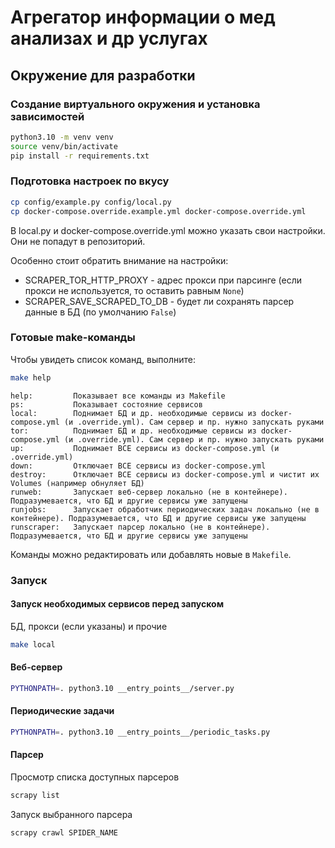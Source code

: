 # Агрегатор информации о мед анализах и др услугах

## Окружение для разработки

### Создание виртуального окружения и установка зависимостей
```bash
python3.10 -m venv venv
source venv/bin/activate
pip install -r requirements.txt
```

### Подготовка настроек по вкусу
```bash
cp config/example.py config/local.py
cp docker-compose.override.example.yml docker-compose.override.yml
```

В local.py и docker-compose.override.yml можно указать свои настройки.
Они не попадут в репозиторий.

Особенно стоит обратить внимание на настройки:
* SCRAPER_TOR_HTTP_PROXY - адрес прокси при парсинге (если прокси не используется, то оставить равным `None`)
* SCRAPER_SAVE_SCRAPED_TO_DB - будет ли сохранять парсер данные в БД (по умолчанию `False`)

### Готовые make-команды

Чтобы увидеть список команд, выполните:
```bash
make help
```

```
help:         Показывает все команды из Makefile
ps:           Показывает состояние сервисов
local:        Поднимает БД и др. необходимые сервисы из docker-compose.yml (и .override.yml). Сам сервер и пр. нужно запускать руками
tor:          Поднимает БД и др. необходимые сервисы из docker-compose.yml (и .override.yml). Сам сервер и пр. нужно запускать руками
up:           Поднимает ВСЕ сервисы из docker-compose.yml (и .override.yml)
down:         Отключает ВСЕ сервисы из docker-compose.yml
destroy:      Отключает ВСЕ сервисы из docker-compose.yml и чистит их Volumes (например обнуляет БД)
runweb:       Запускает веб-сервер локально (не в контейнере). Подразумевается, что БД и другие сервисы уже запущены
runjobs:      Запускает обработчик периодических задач локально (не в контейнере). Подразумевается, что БД и другие сервисы уже запущены
runscraper:   Запускает парсер локально (не в контейнере). Подразумевается, что БД и другие сервисы уже запущены
```

Команды можно редактировать или добавлять новые в `Makefile`.

### Запуск

#### Запуск необходимых сервисов перед запуском
БД, прокси (если указаны) и прочие
```bash
make local
```

#### Веб-сервер
```bash
PYTHONPATH=. python3.10 __entry_points__/server.py
```

#### Периодические задачи
```bash
PYTHONPATH=. python3.10 __entry_points__/periodic_tasks.py
```

#### Парсер
Просмотр списка доступных парсеров
```bash
scrapy list
```

Запуск выбранного парсера
```bash
scrapy crawl SPIDER_NAME
```
